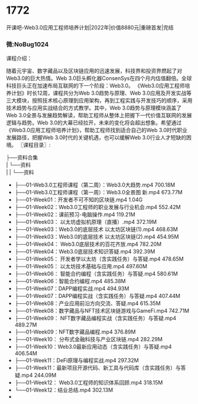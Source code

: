 # 1772
开课吧-Web3.0应用工程师培养计划|2022年|价值8880元|重磅首发|完结
### 微:NoBug1024 


课程介绍：

随着元宇宙、数字藏品以及区块链应用的迅速发展，科技界和投资界燃起了对Web3.0的巨大热情。Web 3.0巨头孵化器ConsenSys在四个月内估值翻倍。全球科技巨头正在加速布局互联网的下一个阶段：Web3.0。
《Web3.0应用工程师培养计划》时长12周，课程共分为Web 3.0趋势与原理、Web 3.0应用及开发实战等三大模块，按照技术核心原理到应用架构，再到工程实践与开发技巧的顺序，采用技术趋势与应用实战结合的方式教学。其中，Web 3.0趋势与原理模块涵盖了Web 3.0全景与发展趋势解读，帮助工程师从整体上把握下一代价值互联网的发展逻辑与趋势。Web 3.0的大幕已经拉开，未来的变化将会超出想象。希望通过《Web3.0应用工程师培养计划》，帮助工程师找到适合自己的Web 3.0时代职业发展路径，把握Web 3.0时代的关键机遇，也可以缓解Web 3.0行业人才短缺的困境。
〖课程目录〗:

├──资料合集  
|   └──资料  
|   |   └──资料  
- ├──01-Web3.0工程师课程（第二周）：Web3.0大趋势.mp4  700.18M
- ├──01-Web3.0工程师课程（第一周）：Web3.0全景图 新.mp4  673.77M
- ├──01-Week01：开发者不可不知的区块链.mp4  1.04G
- ├──01-Week02：Web3.0工程师的职业发展与行业机会.mp4  552.42M
- ├──01-Week02：课前预习-电脑操作.mp4  119.21M
- ├──01-Week03： 以太坊虚拟机原理（直播）.mp4  372.19M
- ├──01-Week03：Web3.0的底层技术 以太坊区块链(1).mp4  468.63M
- ├──01-Week03：Web3.0的底层技术 以太坊区块链(2).mp4  454.95M
- ├──01-Week04： Web3.0底层技术的百花齐放.mp4  782.20M
- ├──01-Week04：Web3.0底层技术知识答疑.mp4  392.39M
- ├──01-Week05： 开发者学以太坊（含实践任务）与答疑.mp4  478.65M
- ├──01-Week05： 以太坊技术基础与应用.mp4  497.60M
- ├──01-Week06： 智能合约编程（含实践任务）与答疑.mp4  580.61M
- ├──01-Week06：智能合约编程.mp4  485.38M
- ├──01-Week07：DAPP编程实战.mp4  494.93M
- ├──01-Week07：DAPP编程实战（含实践任务）与答疑.mp4  407.44M
- ├──01-Week08：产业应用前沿方向交流、答疑.mp4  615.35M
- ├──01-Week08：数字藏品与NFT技术区块链游戏与GameFi.mp4  742.71M
- ├──01-Week09： NFT数字藏品编程实战（含实践任务）与答疑.mp4  489.27M
- ├──01-Week09：NFT数字藏品编程.mp4  376.89M
- ├──01-Week10： 分布式金融科技与产业区块链.mp4  282.29M
- ├──01-Week10：Web3.0最新应用动态（含实践任务）与答疑.mp4  406.54M
- ├──01-Week11：DeFi原理与编程实战.mp4  297.32M
- ├──01-Week11：最新项目开源代码、新工具与代码库（含实践任务）与答疑.mp4  244.09M
- ├──01-Week12： Web3.0工程师的知识体系回顾.mp4  318.15M
- └──01-Week12：结业总结.mp4  302.13M
- 
